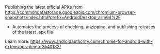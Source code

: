 Publishing the latest official APKs from https://commondatastorage.googleapis.com/chromium-browser-snapshots/index.html?prefix=AndroidDesktop_arm64%2F
- Automates the process of checking, unzipping, and publishing releases of the latest .apk file

Learn more: https://www.androidauthority.com/chrome-for-android-with-extensions-demo-3540132/

